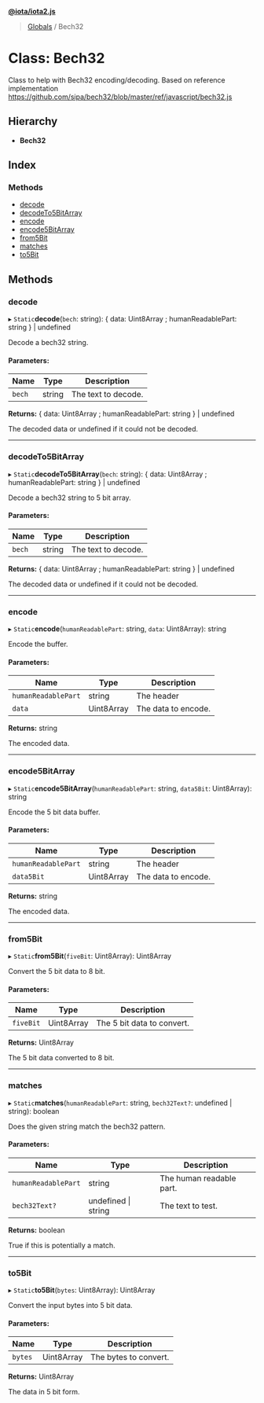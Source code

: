 **[@iota/iota2.js](../README.md)**

> [Globals](../README.md) / Bech32

# Class: Bech32

Class to help with Bech32 encoding/decoding.
Based on reference implementation https://github.com/sipa/bech32/blob/master/ref/javascript/bech32.js

## Hierarchy

* **Bech32**

## Index

### Methods

* [decode](bech32.md#decode)
* [decodeTo5BitArray](bech32.md#decodeto5bitarray)
* [encode](bech32.md#encode)
* [encode5BitArray](bech32.md#encode5bitarray)
* [from5Bit](bech32.md#from5bit)
* [matches](bech32.md#matches)
* [to5Bit](bech32.md#to5bit)

## Methods

### decode

▸ `Static`**decode**(`bech`: string): { data: Uint8Array ; humanReadablePart: string  } \| undefined

Decode a bech32 string.

#### Parameters:

Name | Type | Description |
------ | ------ | ------ |
`bech` | string | The text to decode. |

**Returns:** { data: Uint8Array ; humanReadablePart: string  } \| undefined

The decoded data or undefined if it could not be decoded.

___

### decodeTo5BitArray

▸ `Static`**decodeTo5BitArray**(`bech`: string): { data: Uint8Array ; humanReadablePart: string  } \| undefined

Decode a bech32 string to 5 bit array.

#### Parameters:

Name | Type | Description |
------ | ------ | ------ |
`bech` | string | The text to decode. |

**Returns:** { data: Uint8Array ; humanReadablePart: string  } \| undefined

The decoded data or undefined if it could not be decoded.

___

### encode

▸ `Static`**encode**(`humanReadablePart`: string, `data`: Uint8Array): string

Encode the buffer.

#### Parameters:

Name | Type | Description |
------ | ------ | ------ |
`humanReadablePart` | string | The header |
`data` | Uint8Array | The data to encode. |

**Returns:** string

The encoded data.

___

### encode5BitArray

▸ `Static`**encode5BitArray**(`humanReadablePart`: string, `data5Bit`: Uint8Array): string

Encode the 5 bit data buffer.

#### Parameters:

Name | Type | Description |
------ | ------ | ------ |
`humanReadablePart` | string | The header |
`data5Bit` | Uint8Array | The data to encode. |

**Returns:** string

The encoded data.

___

### from5Bit

▸ `Static`**from5Bit**(`fiveBit`: Uint8Array): Uint8Array

Convert the 5 bit data to 8 bit.

#### Parameters:

Name | Type | Description |
------ | ------ | ------ |
`fiveBit` | Uint8Array | The 5 bit data to convert. |

**Returns:** Uint8Array

The 5 bit data converted to 8 bit.

___

### matches

▸ `Static`**matches**(`humanReadablePart`: string, `bech32Text?`: undefined \| string): boolean

Does the given string match the bech32 pattern.

#### Parameters:

Name | Type | Description |
------ | ------ | ------ |
`humanReadablePart` | string | The human readable part. |
`bech32Text?` | undefined \| string | The text to test. |

**Returns:** boolean

True if this is potentially a match.

___

### to5Bit

▸ `Static`**to5Bit**(`bytes`: Uint8Array): Uint8Array

Convert the input bytes into 5 bit data.

#### Parameters:

Name | Type | Description |
------ | ------ | ------ |
`bytes` | Uint8Array | The bytes to convert. |

**Returns:** Uint8Array

The data in 5 bit form.
